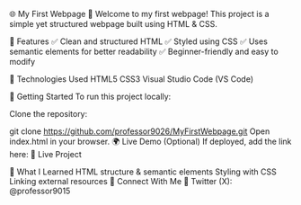 🌐 My First Webpage
🚀 Welcome to my first webpage! This project is a simple yet structured webpage built using HTML & CSS.

📌 Features
✅ Clean and structured HTML
✅ Styled using CSS
✅ Uses semantic elements for better readability
✅ Beginner-friendly and easy to modify

🔧 Technologies Used
HTML5
CSS3
Visual Studio Code (VS Code)


🚀 Getting Started
To run this project locally:

Clone the repository:

git clone https://github.com/professor9026/MyFirstWebpage.git
Open index.html in your browser.
🌍 Live Demo (Optional)
If deployed, add the link here:
🔗 Live Project

📌 What I Learned
HTML structure & semantic elements
Styling with CSS
Linking external resources
🤝 Connect With Me
🔗 Twitter (X): @professor9015

